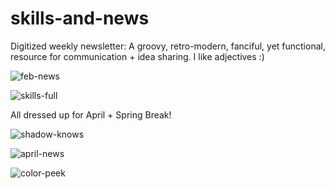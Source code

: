 # skills-and-news
Digitized weekly newsletter: A groovy, retro-modern, fanciful, yet functional, resource for communication + idea sharing. I like adjectives :)  

![feb-news](https://user-images.githubusercontent.com/44883733/56003105-2ad41200-5c93-11e9-8bfd-d500703589c4.png)

![skills-full](https://user-images.githubusercontent.com/44883733/54649306-0748ed80-4a80-11e9-9620-74eefc05aedd.png)

All dressed up for April + Spring Break!

![shadow-knows](https://user-images.githubusercontent.com/44883733/56086111-b37eb980-5e1d-11e9-9ec3-21dd57e842f4.png)

![april-news](https://user-images.githubusercontent.com/44883733/55297077-34868b80-53f0-11e9-8e88-8c831ff0f5a6.png)

![color-peek](https://user-images.githubusercontent.com/44883733/56086506-f2653d00-5e26-11e9-95d1-00e42e4bd518.png)
